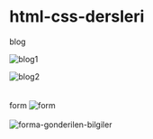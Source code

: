 # html-css-dersleri
blog 
<br>

![blog1](https://user-images.githubusercontent.com/93613471/176630254-53ac87b7-65e9-4eb3-9afe-79ca381bee2d.png)

![blog2](https://user-images.githubusercontent.com/93613471/176630265-8ee5b342-93ab-4d59-8908-3c10d486b05a.png)
<br>
<br>
<br>
form 
![form](https://user-images.githubusercontent.com/93613471/176698342-21dda067-5431-421a-805b-e6eb551a7cc4.png)
<br>
<br>
![forma-gonderilen-bilgiler](https://user-images.githubusercontent.com/93613471/176859897-4cc83258-d893-498c-98a9-1d181ea81df1.png)
